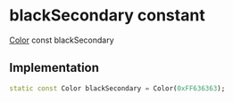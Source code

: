 


# blackSecondary constant







[Color](https:api.flutter.dev/flutter/dart-ui/Color-class.html) const blackSecondary
  







## Implementation

```dart
static const Color blackSecondary = Color(0xFF636363);
```







